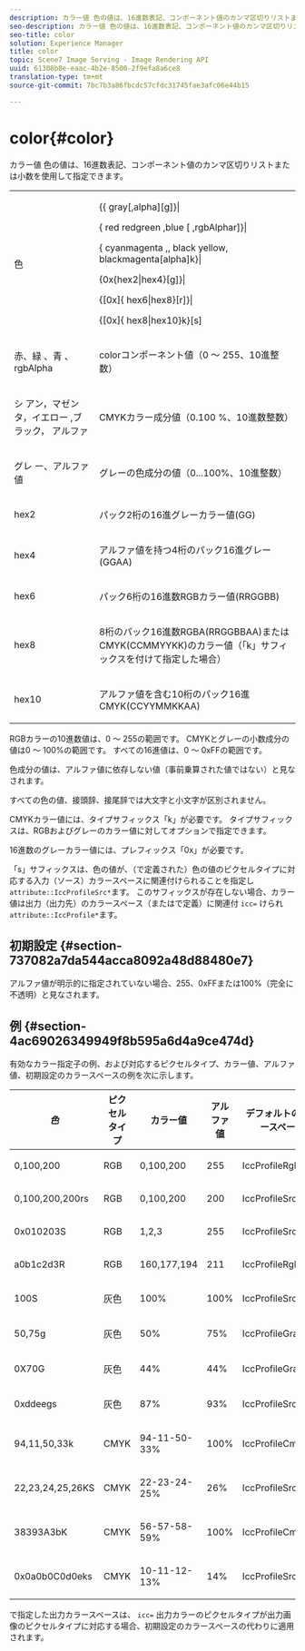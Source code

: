 ```yaml
---
description: カラー値 色の値は、16進数表記、コンポーネント値のカンマ区切りリストまたは小数を使用して指定できます。
seo-description: カラー値 色の値は、16進数表記、コンポーネント値のカンマ区切りリストまたは小数を使用して指定できます。
seo-title: color
solution: Experience Manager
title: color
topic: Scene7 Image Serving - Image Rendering API
uuid: 61308b8e-eaac-4b2e-8500-2f9efa8a6ce8
translation-type: tm+mt
source-git-commit: 7bc7b3a86fbcdc57cfdc31745fae3afc06e44b15

---
```



# color{#color}

カラー値 色の値は、16進数表記、コンポーネント値のカンマ区切りリストまたは小数を使用して指定できます。

<table id="simpletable_9EBE66066E854ABE978F8F7ADC66BDE3"> 
 <tr class="strow"> 
  <td class="stentry"> <p><span class="codeph"> <span class="varname"> 色</span></span> </p></td> 
  <td class="stentry"> <p> <span class="codeph">{{<span class="varname"> gray</span>[,alpha<span class="varname"></span>][g]}|</span> </p> <p> <span class="codeph"> {<span class="varname"> red red</span>green<span class="varname"> ,</span>blue<span class="varname"> [ ,</span>rgbAlpha<span class="varname"></span>r]}|</span> </p> <p> <span class="codeph"> {<span class="varname"> cyan</span>magenta <span class="varname"> ,</span>, black <span class="varname"> yellow</span>, <span class="varname"> black</span>magenta[alpha]k}|</span> </p> <p> <span class="codeph"> {0x{hex2|hex4}[g]}|</span> </p> <p> <span class="codeph">{[0x]{<span class="varname"> hex6</span>|hex8<span class="varname"></span>}[r]}|</span> </p> <p> <span class="codeph"> {[0x]{<span class="varname"> hex8</span>|hex10<span class="varname"></span>}k}[s]</span> </p> </td> 
 </tr> 
 <tr class="strow"> 
  <td class="stentry"> <p><span class="codeph"> <span class="varname"> 赤</span>、緑 <span class="varname"> 、</span>青 <span class="varname"> 、</span><span class="varname"> rgbAlpha</span></span> </p> </td> 
  <td class="stentry"> <p>colorコンポーネント値（0 ～ 255、10進整数） </p> </td> 
 </tr> 
 <tr class="strow"> 
  <td class="stentry"> <p><span class="codeph"> シ <span class="varname"> アン，マゼンタ</span>，イエロー <span class="varname"> ,</span>ブラック， <span class="varname"></span><span class="varname"></span><span class="varname"> アルファ</span></span> </p></td> 
  <td class="stentry"> <p>CMYKカラー成分値（0.100 %、10進数整数） </p></td> 
 </tr> 
 <tr class="strow"> 
  <td class="stentry"> <p><span class="codeph"> グレ <span class="varname"> ー</span>、アルファ <span class="varname"> 値</span></span> </p> </td> 
  <td class="stentry"> <p>グレーの色成分の値（0...100%、10進整数） </p> </td> 
 </tr> 
 <tr class="strow"> 
  <td class="stentry"> <p><span class="codeph"> <span class="varname"> hex2</span> </span> </p></td> 
  <td class="stentry"> <p>パック2桁の16進グレーカラー値(GG) </p></td> 
 </tr> 
 <tr class="strow"> 
  <td class="stentry"> <p><span class="codeph"> <span class="varname"> hex4</span> </span> </p> </td> 
  <td class="stentry"> <p>アルファ値を持つ4桁のパック16進グレー(GGAA) </p> </td> 
 </tr> 
 <tr class="strow"> 
  <td class="stentry"> <p><span class="codeph"> <span class="varname"> hex6</span> </span> </p> </td> 
  <td class="stentry"> <p>パック6桁の16進数RGBカラー値(RRGGBB) </p></td> 
 </tr> 
 <tr class="strow"> 
  <td class="stentry"> <p><span class="codeph"> <span class="varname"> hex8</span> </span> </p> </td> 
  <td class="stentry"> <p>8桁のパック16進数RGBA(RRGGBBAA)またはCMYK(CCMMYYKK)のカラー値（「k」サフィックスを付けて指定した場合） </p></td> 
 </tr> 
 <tr class="strow"> 
  <td class="stentry"> <p><span class="codeph"> <span class="varname"> hex10</span> </span> </p></td> 
  <td class="stentry"> <p>アルファ値を含む10桁のパック16進CMYK(CCYYMMKKAA) </p> </td> 
 </tr> 
</table>

RGBカラーの10進数値は、0 ～ 255の範囲です。 CMYKとグレーの小数成分の値は0 ～ 100%の範囲です。 すべての16進値は、0 ～ 0xFFの範囲です。

色成分の値は、アルファ値に依存しない値（事前乗算された値ではない）と見なされます。

すべての色の値、接頭辞、接尾辞では大文字と小文字が区別されません。

CMYKカラー値には、タイプサフィックス「k」が必要です。 タイプサフィックスは、RGBおよびグレーのカラー値に対してオプションで指定できます。

16進数のグレーカラー値には、プレフィックス「0x」が必要です。

「s」サフィックスは、色の値が、（で定義された）色の値のピクセルタイプに対応する入力（ソース）カラースペースに関連付けられることを指定し `attribute::IccProfileSrc*`ます。 このサフィックスが存在しない場合、カラー値は出力（出力先）のカラースペース（またはで定義）に関連付 `icc=` けられ `attribute::IccProfile*`ます。

## 初期設定 {#section-737082a7da544acca8092a48d88480e7}

アルファ値が明示的に指定されていない場合、255、0xFFまたは100%（完全に不透明）と見なされます。

## 例 {#section-4ac69026349949f8b595a6d4a9ce474d}

有効なカラー指定子の例、および対応するピクセルタイプ、カラー値、アルファ値、初期設定のカラースペースの例を次に示します。

<table id="table_1539E74A1EC545F1B5398D86A27079D1"> 
 <thead> 
  <tr> 
   <th class="entry"> <b> <i>色</i></b> </th> 
   <th class="entry"> <b>ピクセルタイプ</b> </th> 
   <th class="entry"> <b>カラー値</b> </th> 
   <th class="entry"> <b>アルファ値</b> </th> 
   <th class="entry"> <b>デフォルトのカラースペース </b> </th> 
  </tr> 
 </thead>
 <tbody> 
  <tr> 
   <td> <p>0,100,200 </p> </td> 
   <td> <p>RGB </p> </td> 
   <td> <p>0,100,200 </p> </td> 
   <td> <p>255 </p> </td> 
   <td> <p> <span class="codeph"> IccProfileRgb</span> </p> </td> 
  </tr> 
  <tr> 
   <td> <p>0,100,200,200rs </p> </td> 
   <td> <p>RGB </p> </td> 
   <td> <p>0,100,200 </p> </td> 
   <td> <p>200 </p> </td> 
   <td> <p> <span class="codeph"> IccProfileSrcRgb</span> </p> </td> 
  </tr> 
  <tr> 
   <td> <p>0x010203S </p> </td> 
   <td> <p>RGB </p> </td> 
   <td> <p>1,2,3 </p> </td> 
   <td> <p>255 </p> </td> 
   <td> <p> <span class="codeph"> IccProfileSrcRgb</span> </p> </td> 
  </tr> 
  <tr> 
   <td> <p>a0b1c2d3R </p> </td> 
   <td> <p>RGB </p> </td> 
   <td> <p>160,177,194 </p> </td> 
   <td> <p>211 </p> </td> 
   <td> <p> <span class="codeph"> IccProfileRgb</span> </p> </td> 
  </tr> 
  <tr> 
   <td> <p>100S </p> </td> 
   <td> <p>灰色 </p> </td> 
   <td> <p>100% </p> </td> 
   <td> <p>100% </p> </td> 
   <td> <p> <span class="codeph"> IccProfileSrcGray</span> </p> </td> 
  </tr> 
  <tr> 
   <td> <p>50,75g </p> </td> 
   <td> <p>灰色 </p> </td> 
   <td> <p>50% </p> </td> 
   <td> <p>75% </p> </td> 
   <td> <p> <span class="codeph"> IccProfileGray</span> </p> </td> 
  </tr> 
  <tr> 
   <td> <p>0X70G </p> </td> 
   <td> <p>灰色 </p> </td> 
   <td> <p>44% </p> </td> 
   <td> <p>44% </p> </td> 
   <td> <p> <span class="codeph"> IccProfileGray</span> </p> </td> 
  </tr> 
  <tr> 
   <td> <p>0xddeegs </p> </td> 
   <td> <p>灰色 </p> </td> 
   <td> <p>87% </p> </td> 
   <td> <p>93% </p> </td> 
   <td> <p> <span class="codeph"> IccProfileSrcGray </span> </p> </td> 
  </tr> 
  <tr> 
   <td> <p>94,11,50,33k </p> </td> 
   <td> <p>CMYK </p> </td> 
   <td> <p>94-11-50-33% </p> </td> 
   <td> <p>100% </p> </td> 
   <td> <p> <span class="codeph"> IccProfileCmyk</span> </p> </td> 
  </tr> 
  <tr> 
   <td> <p>22,23,24,25,26KS </p> </td> 
   <td> <p>CMYK </p> </td> 
   <td> <p>22-23-24-25% </p> </td> 
   <td> <p>26% </p> </td> 
   <td> <p> <span class="codeph"> IccProfileSrcCmyk</span> </p> </td> 
  </tr> 
  <tr> 
   <td> <p>38393A3bK </p> </td> 
   <td> <p>CMYK </p> </td> 
   <td> <p>56-57-58-59% </p> </td> 
   <td> <p>100% </p> </td> 
   <td> <p> <span class="codeph"> IccProfileCmyk</span> </p> </td> 
  </tr> 
  <tr> 
   <td> <p>0x0a0b0C0d0eks </p> </td> 
   <td> <p>CMYK </p> </td> 
   <td> <p>10-11-12-13% </p> </td> 
   <td> <p>14% </p> </td> 
   <td> <p> <span class="codeph"> IccProfileSrcCmyk</span> </p> </td> 
  </tr> 
 </tbody> 
</table>

で指定した出力カラースペースは、 `icc=` 出力カラーのピクセルタイプが出力画像のピクセルタイプに対応する場合、初期設定のカラースペースの代わりに適用されます。
